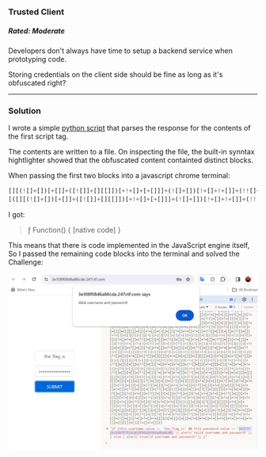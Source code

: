 ### Trusted Client
##### Rated: Moderate

Developers don't always have time to setup a backend service when prototyping code.

Storing credentials on the client side should be fine as long as it's obfuscated right?
___
### Solution

I wrote a simple [python script](https://github.com/FredericGariepy/TCM_SEC_Notebook/blob/main/Python%20101/247CTF/challenges/Trusted%20Client/get_obfuscated_content.py) that parses the response for the contents of the first script tag.

The contents are written to a file. On inspecting the file, the built-in synntax hightlighter showed that the obfuscated content containted distinct blocks.

When passing the first two blocks into a javascript chrome terminal:

```javascript
[][(![]+[])[+[]]+([![]]+[][[]])[+!+[]+[+[]]]+(![]+[])[!+[]+!+[]]+(!![]+[])[+[]]+(!![]+[])[!+[]+!+[]+!+[]]+(!![]+[])[+!+[]]]
[([][(![]+[])[+[]]+([![]]+[][[]])[+!+[]+[+[]]]+(![]+[])[!+[]+!+[]]+(!![]+[])[+[]]+(!![]+[])[!+[]+!+[]+!+[]]+(!![]+[])[+!+[]]]+[])[!+[]+!+[]+!+[]]+(!![]+[][(![]+[])[+[]]+([![]]+[][[]])[+!+[]+[+[]]]+(![]+[])[!+[]+!+[]]+(!![]+[])[+[]]+(!![]+[])[!+[]+!+[]+!+[]]+(!![]+[])[+!+[]]])[+!+[]+[+[]]]+([][[]]+[])[+!+[]]+(![]+[])[!+[]+!+[]+!+[]]+(!![]+[])[+[]]+(!![]+[])[+!+[]]+([][[]]+[])[+[]]+([][(![]+[])[+[]]+([![]]+[][[]])[+!+[]+[+[]]]+(![]+[])[!+[]+!+[]]+(!![]+[])[+[]]+(!![]+[])[!+[]+!+[]+!+[]]+(!![]+[])[+!+[]]]+[])[!+[]+!+[]+!+[]]+(!![]+[])[+[]]+(!![]+[][(![]+[])[+[]]+([![]]+[][[]])[+!+[]+[+[]]]+(![]+[])[!+[]+!+[]]+(!![]+[])[+[]]+(!![]+[])[!+[]+!+[]+!+[]]+(!![]+[])[+!+[]]])[+!+[]+[+[]]]+(!![]+[])[+!+[]]]

```
I got:
> ƒ Function() { [native code] }

This means that there is code implemented in the JavaScript engine itself, So I passed the remaining code blocks into the terminal and solved the Challenge:

<img src="https://github.com/FredericGariepy/TCM_SEC_Notebook/blob/main/Python%20101/247CTF/images/CTF%20TRUSTED%20CLIENT%202024_03_24.jpg" alt="Solution">
